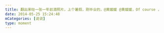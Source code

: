 ```yaml
---
title: 翻出来哒一张一年前滴照片，上个暑假，刚毕业的，@黄媛媛 @黄媛媛，Of course ，胡子是P过的🤪
date: 2014-05-25 15:24:48
mCategories: [说说]
type: moment
---
```


<div id="pics-20140525152448"></div>

<script src="/lib/moment/pics.js"></script>
<script>
var data = [
    {"link": "2014-05-25_000000.webp", "type": "shuoshuo"}
];
picsRender(data, "pics-20140525152448");
</script>
